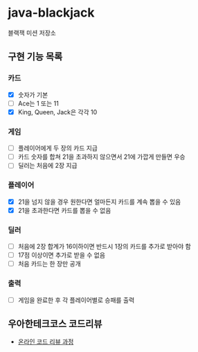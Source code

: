 # java-blackjack

블랙잭 미션 저장소

## 구현 기능 목록

### 카드

- [x] 숫자가 기본
- [ ] Ace는 1 또는 11
- [x] King, Queen, Jack은 각각 10

### 게임

- [ ] 플레이어에게 두 장의 카드 지급
- [ ] 카드 숫자를 합쳐 21을 초과하지 않으면서 21에 가깝게 만들면 우승
- [ ] 딜러는 처음에 2장 지급

### 플레이어

- [x] 21을 넘지 않을 경우 원한다면 얼마든지 카드를 계속 뽑을 수 있음
- [x] 21을 초과한다면 카드를 뽑을 수 없음

### 딜러

- [ ] 처음에 2장 합계가 16이하이면 반드시 1장의 카드를 추가로 받아야 함
- [ ] 17점 이상이면 추가로 받을 수 없음
- [ ] 처음 카드는 한 장만 공개

### 출력

- [ ] 게임을 완료한 후 각 플레이어별로 승패를 출력

## 우아한테크코스 코드리뷰

- [온라인 코드 리뷰 과정](https://github.com/woowacourse/woowacourse-docs/blob/master/maincourse/README.md)
